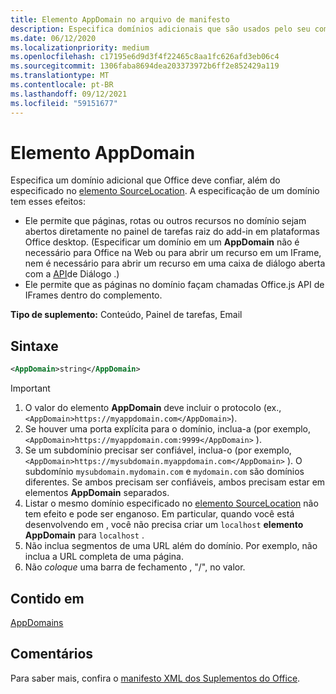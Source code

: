 ```yaml
---
title: Elemento AppDomain no arquivo de manifesto
description: Especifica domínios adicionais que são usados pelo seu complemento e devem ser confiáveis por Office.
ms.date: 06/12/2020
ms.localizationpriority: medium
ms.openlocfilehash: c17195e6d9d3f4f22465c8aa1fc626afd3eb06c4
ms.sourcegitcommit: 1306faba8694dea203373972b6ff2e852429a119
ms.translationtype: MT
ms.contentlocale: pt-BR
ms.lasthandoff: 09/12/2021
ms.locfileid: "59151677"
---
```

# <a name="appdomain-element"></a>Elemento AppDomain

Especifica um domínio adicional que Office deve confiar, além do especificado no [elemento SourceLocation](sourcelocation.md). A especificação de um domínio tem esses efeitos:

- Ele permite que páginas, rotas ou outros recursos no domínio sejam abertos diretamente no painel de tarefas raiz do add-in em plataformas Office desktop. (Especificar um domínio em um **AppDomain** não é necessário para Office na Web ou para abrir um recurso em um IFrame, nem é necessário para abrir um recurso em uma caixa de diálogo aberta com a [API](../../develop/dialog-api-in-office-add-ins.md)de Diálogo .)
- Ele permite que as páginas no domínio façam chamadas Office.js API de IFrames dentro do complemento.

**Tipo de suplemento:** Conteúdo, Painel de tarefas, Email

## <a name="syntax"></a>Sintaxe

```XML
<AppDomain>string</AppDomain>
```

> [!IMPORTANT]
> 1. O valor do elemento **AppDomain** deve incluir o protocolo (ex., `<AppDomain>https://myappdomain.com</AppDomain>`).
> 2. Se houver uma porta explícita para o domínio, inclua-a (por exemplo, `<AppDomain>https://myappdomain.com:9999</AppDomain>` ).
> 3. Se um subdomínio precisar ser confiável, inclua-o (por exemplo, `<AppDomain>https://mysubdomain.myappdomain.com</AppDomain>` ). O subdomínio `mysubdomain.mydomain.com` e `mydomain.com` são domínios diferentes. Se ambos precisam ser confiáveis, ambos precisam estar em elementos **AppDomain** separados.
> 4. Listar o mesmo domínio especificado no [elemento SourceLocation](sourcelocation.md) não tem efeito e pode ser enganoso. Em particular, quando você está desenvolvendo em , você não precisa criar um `localhost` **elemento AppDomain** para `localhost` .
> 5. Não inclua segmentos de uma URL além do domínio. Por exemplo, não inclua a URL completa de uma página.
> 6. Não *coloque* uma barra de fechamento , "/", no valor.

## <a name="contained-in"></a>Contido em

[AppDomains](appdomains.md)

## <a name="remarks"></a>Comentários

Para saber mais, confira o [manifesto XML dos Suplementos do Office](../../develop/add-in-manifests.md).
